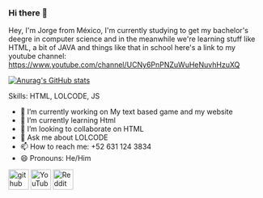 ### Hi there 👋

Hey, I'm Jorge from México, I'm currently studying to get my bachelor's deegre in computer science and in the meanwhile we're learning stuff like HTML, a bit of JAVA and things like that in school here's a link to my youtube channel: https://www.youtube.com/channel/UCNy6PnPNZuWuHeNuvhHzuXQ

[![Anurag's GitHub stats](https://github-readme-stats.vercel.app/api?username=Arfuirl)](https://github.com/anuraghazra/github-readme-stats)

Skills: HTML, LOLCODE, JS

- 🔭 I’m currently working on My text based game and my website 
- 🌱 I’m currently learning Html 
- 👯 I’m looking to collaborate on HTML 
- 💬 Ask me about LOLCODE 
- 📫 How to reach me: +52 631 124 3834 
- 😄 Pronouns: He/Him 


[<img src='https://cdn.jsdelivr.net/npm/simple-icons@3.0.1/icons/github.svg' alt='github' height='40'>](https://github.com/Arfuirl)  [<img src='https://cdn.jsdelivr.net/npm/simple-icons@3.0.1/icons/youtube.svg' alt='YouTube' height='40'>](https://www.youtube.com/channel/galavizcotajorgearturo9057)  [<img src='https://cdn.jsdelivr.net/npm/simple-icons@3.0.1/icons/reddit.svg' alt='Reddit' height='40'>](https://www.reddit.com/user/Jorjitech)  

